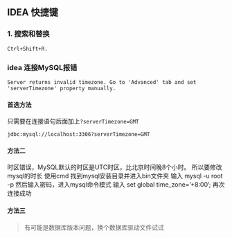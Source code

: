 ## IDEA 快捷键



### 1. 搜索和替换

```
Ctrl+Shift+R.
```



### idea 连接MySQL报错

``` mysql
Server returns invalid timezone. Go to 'Advanced' tab and set 'serverTimezone' property manually. 
```



#### 首选方法

只需要在连接语句后面加上`?serverTimezone=GMT`

```mysql
jdbc:mysql://localhost:3306?serverTimezone=GMT
```

#### 方法二

时区错误，MySQL默认的时区是UTC时区，比北京时间晚8个小时。
所以要修改mysql的时长
使用cmd
找到mysql安装目录并进入bin文件夹
输入
mysql -u root -p
然后输入密码，进入mysql命令模式
输入
set global time_zone=’+8:00’;
再次连接成功

#### 方法三


> 有可能是数据库版本问题，换个数据库驱动文件试试
>

